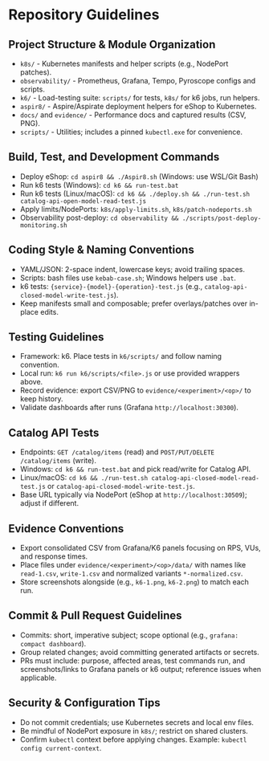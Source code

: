 # Repository Guidelines

## Project Structure & Module Organization
- `k8s/` - Kubernetes manifests and helper scripts (e.g., NodePort patches).
- `observability/` - Prometheus, Grafana, Tempo, Pyroscope configs and scripts.
- `k6/` - Load-testing suite: `scripts/` for tests, `k8s/` for k6 jobs, run helpers.
- `aspir8/` - Aspire/Aspirate deployment helpers for eShop to Kubernetes.
- `docs/` and `evidence/` - Performance docs and captured results (CSV, PNG).
- `scripts/` - Utilities; includes a pinned `kubectl.exe` for convenience.

## Build, Test, and Development Commands
- Deploy eShop: `cd aspir8 && ./Aspir8.sh` (Windows: use WSL/Git Bash) 
- Run k6 tests (Windows): `cd k6 && run-test.bat`
- Run k6 tests (Linux/macOS): `cd k6 && ./deploy.sh && ./run-test.sh catalog-api-open-model-read-test.js`
- Apply limits/NodePorts: `k8s/apply-limits.sh`, `k8s/patch-nodeports.sh`
- Observability post-deploy: `cd observability && ./scripts/post-deploy-monitoring.sh`

## Coding Style & Naming Conventions
- YAML/JSON: 2-space indent, lowercase keys; avoid trailing spaces.
- Scripts: bash files use `kebab-case.sh`; Windows helpers use `.bat`.
- k6 tests: `{service}-{model}-{operation}-test.js` (e.g., `catalog-api-closed-model-write-test.js`).
- Keep manifests small and composable; prefer overlays/patches over in-place edits.

## Testing Guidelines
- Framework: k6. Place tests in `k6/scripts/` and follow naming convention.
- Local run: `k6 run k6/scripts/<file>.js` or use provided wrappers above.
- Record evidence: export CSV/PNG to `evidence/<experiment>/<op>/` to keep history.
- Validate dashboards after runs (Grafana `http://localhost:30300`).

## Catalog API Tests
- Endpoints: `GET /catalog/items` (read) and `POST/PUT/DELETE /catalog/items` (write).
- Windows: `cd k6 && run-test.bat` and pick read/write for Catalog API.
- Linux/macOS: `cd k6 && ./run-test.sh catalog-api-closed-model-read-test.js` or `catalog-api-closed-model-write-test.js`.
- Base URL typically via NodePort (eShop at `http://localhost:30509`); adjust if different.

## Evidence Conventions
- Export consolidated CSV from Grafana/K6 panels focusing on RPS, VUs, and response times.
- Place files under `evidence/<experiment>/<op>/data/` with names like `read-1.csv`, `write-1.csv` and normalized variants `*-normalized.csv`.
- Store screenshots alongside (e.g., `k6-1.png`, `k6-2.png`) to match each run.

## Commit & Pull Request Guidelines
- Commits: short, imperative subject; scope optional (e.g., `grafana: compact dashboard`).
- Group related changes; avoid committing generated artifacts or secrets.
- PRs must include: purpose, affected areas, test commands run, and screenshots/links to Grafana panels or k6 output; reference issues when applicable.

## Security & Configuration Tips
- Do not commit credentials; use Kubernetes secrets and local env files.
- Be mindful of NodePort exposure in `k8s/`; restrict on shared clusters.
- Confirm `kubectl` context before applying changes. Example: `kubectl config current-context`.
